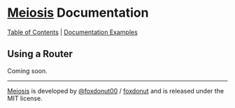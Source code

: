 # [Meiosis](https://meiosis.js.org) Documentation

[Table of Contents](toc.html) | [Documentation Examples](http://meiosis.js.org/docs-examples.html)

## Using a Router

Coming soon.

<!--

Each section under "Using a Router" shows a way to set up a router pattern. You only need to use the
approach that matches your needs. There is no right or wrong approach. Obviously, you can take one
of the setups and tweak it according to your requirements.

Instead of re-inventing the wheel, a router library is used to do the work of matching URLs to route
paths. You can use a different library by adjusting the pattern setup code to match how your chosen
library works. The following router libraries are used in the examples of this documentation:

- [feather-route-matcher](https://github.com/HenrikJoreteg/feather-route-matcher)
- [Mithril Router](https://mithril.js.org/route.html)

Here is a summary of the approaches:

- [Basic Pattern Setup](router-setup.html): introduces the pattern and provides a minimal setup that
  uses [feather-route-matcher](https://github.com/HenrikJoreteg/feather-route-matcher) and hardcoded
  paths in `href`s and actions.
- [Mithril Router](router-mithril.html): shows how to set up the pattern with
  [Mithril Router](https://mithril.js.org/route.html), in case you are already using Mithril and
  want to use its router instead of a separate router library.

Each setup is ready to use, so have a look and pick the setup that most closely matches your
requirements. This mostly comes down to:

- Do you need to use [query strings](https://en.wikipedia.org/wiki/Query_string)?
- Do you prefer to use hardcoded paths (this is easier) or a `toPath` function (this is more
  robust and resilient to changes)?
- Do you want to use [Mithril Router](https://mithril.js.org/route.html) instead of a separate
  router library?
- Do you want to use [tagged unions](https://en.wikipedia.org/wiki/Tagged_union) with routes (this
  is also more robust and resilient to changes)?

Let's get started by having a look at the [Basic Pattern Setup](router-setup.html).

<a name="section_contents"></a>
## Section Contents

- [Router Pattern Setup](#pattern_setup)
- [Query String Support](#query_string)
- [toPath Function](#to_path)
- [History Mode](#history_mode)

<a name="pattern_setup"></a>
### Router Pattern Setup

This section discusses the basic pattern for setting up a router with Meiosis.

#### Route State

To use a router with Meiosis, we'll store the current route in the application state under the
`route` property:

```javascript
// application state
{
  route: { page: "Home", params: {} },
  // rest of state
}
```

Then, we'll have access to the route via `state.route`. Using this information, a single top-level
view renders the page that corresponds to the route, using a simple key-value lookup:

```javascript
// The Home component
import { Home } from "../home";

// The Login component
import { Login } from "../login";

const componentMap = {
  Home: Home,  // render the Home component when the route page is "Home"
  Login: Login // render the Login component when the route page is "Login"
}

// in the view's render function
const Component = componentMap[state.route.page];
// render the Component
```

The essential idea is to store the route in the state. Then, we can write our application using the
state just like we have been doing all along.

#### Getting the Current Path

#### Matching a Path to a Route

#### Navigating to a Route

#### Keeping the Location Bar Synchronized

#### The `createRouter` function

Putting everything together, here is our `createRouter` function:

```javascript
const createRouter = routeConfig => {
  const prefix = "#";

  const getPath = () =>
    decodeURI(window.location.hash || prefix + "/").substring(prefix.length);

  const routeMatcher = createRouteMatcher(routeConfig);

  const initialRoute = routeMatcher(getPath());

  const start = ({ onRouteChange }) => {
    window.onpopstate = () => onRouteChange(routeMatcher(getPath()));
  };

  const locationBarSync = route => {
    const path = route.url;

    if (getPath() !== path) {
      window.history.pushState({}, "", prefix + path);
    }
  };

  const effect = state => {
    locationBarSync(state.route);
  };

  return { initialRoute, routeMatcher, start, locationBarSync, effect };
};
```

You can see the complete code for the example
[here](https://github.com/foxdonut/meiosis/tree/master/docs/code/router-setup/hash-mode/pattern-setup).

[Section Contents](#section_contents)

<a name="query_string"></a>
### Query String Support

[Section Contents](#section_contents)

<a name="to_path"></a>
### toPath Function

[Section Contents](#section_contents)

<a name="history_mode"></a>
### History Mode

[Section Contents](#section_contents)

[Table of Contents](toc.html) | [Documentation Examples](http://meiosis.js.org/docs-examples.html)

-->

-----

[Meiosis](https://meiosis.js.org) is developed by [@foxdonut00](http://twitter.com/foxdonut00) / [foxdonut](https://github.com/foxdonut) and is released under the MIT license.
